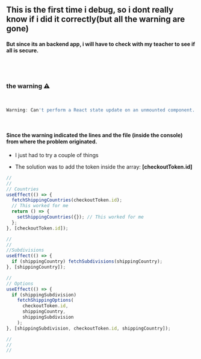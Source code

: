## This is the first time i debug, so i dont really know if i did it correctly(but all the warning are gone)

#### But since its an backend app, i will have to check with my teacher to see if all is secure.

<br>
<br>

### the warning ⚠️

<br>

```javascript
Warning: Can't perform a React state update on an unmounted component. This is a no-op, but it indicates a memory leak in your application. To fix, cancel all subscriptions and asynchronous tasks in a useEffect cleanup function.
```

<br>

#### Since the warning indicated the lines and the file (inside the console) from where the problem originated.

- I just had to try a couple of things

- The solution was to add the token inside the array: **[checkoutToken.id]**

```javascript
//
//
// Countries
useEffect(() => {
  fetchShippingCountries(checkoutToken.id);
  // This worked for me
  return () => {
    setShippingCountries({}); // This worked for me
  };
}, [checkoutToken.id]);

//
//
//Subdivisions
useEffect(() => {
  if (shippingCountry) fetchSubdivisions(shippingCountry);
}, [shippingCountry]);

//
// Options
useEffect(() => {
  if (shippingSubdivision)
    fetchShippingOptions(
      checkoutToken.id,
      shippingCountry,
      shippingSubdivision
    );
}, [shippingSubdivision, checkoutToken.id, shippingCountry]);

//
//
//
```
